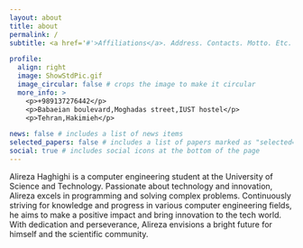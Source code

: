 ```yaml
---
layout: about
title: about
permalink: /
subtitle: <a href='#'>Affiliations</a>. Address. Contacts. Motto. Etc.

profile:
  align: right
  image: ShowStdPic.gif
  image_circular: false # crops the image to make it circular
  more_info: >
    <p>+989137276442</p>
    <p>Babaeian boulevard,Moghadas street,IUST hostel</p>
    <p>Tehran,Hakimieh</p>

news: false # includes a list of news items
selected_papers: false # includes a list of papers marked as "selected={true}"
social: true # includes social icons at the bottom of the page
---
```



Alireza Haghighi is a computer engineering student at the University of Science and Technology. Passionate about technology and innovation, Alireza excels in programming and solving complex problems. Continuously striving for knowledge and progress in various computer engineering fields, he aims to make a positive impact and bring innovation to the tech world. With dedication and perseverance, Alireza envisions a bright future for himself and the scientific community.
